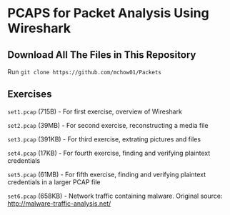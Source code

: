# PCAPS for Packet Analysis Using Wireshark

## Download All The Files in This Repository

Run `git clone https://github.com/mchow01/Packets`

## Exercises

`set1.pcap` (715B) - For first exercise, overview of Wireshark

`set2.pcap` (39MB) - For second exercise, reconstructing a media file

`set3.pcap` (391KB) - For third exercise, extrating pictures and files

`set4.pcap` (17KB) - For fourth exercise, finding and verifying plaintext credentials

`set5.pcap` (61MB) - For fifth exercise, finding and verifying plaintext credentials in a larger PCAP file

`set6.pcap` (658KB) - Network traffic containing malware.  Original source: http://malware-traffic-analysis.net/